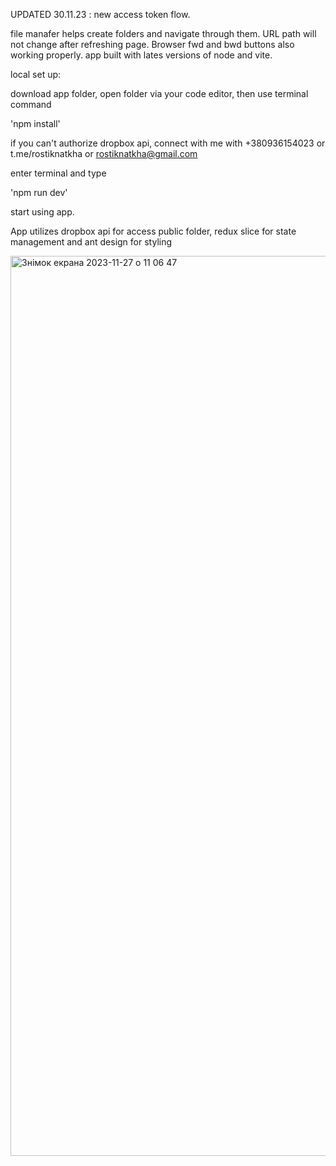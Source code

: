 UPDATED 30.11.23 : new access token flow.

file manafer helps create folders and navigate through them. URL path will not change after refreshing page. Browser fwd and bwd buttons also working properly. 
app built with lates versions of node and vite.

local set up:

download app folder, open folder via your code editor, then use terminal command 

'npm install'

if you can't authorize dropbox api,  connect with me with +380936154023 or t.me/rostiknatkha or rostiknatkha@gmail.com 

enter terminal and type

'npm run dev'

start using app.

App utilizes dropbox api for access public folder, redux slice for state management and ant design for styling

<img width="1440" alt="Знімок екрана 2023-11-27 о 11 06 47" src="https://github.com/rostiq/my-file-explorer/assets/106112250/6e99c8d5-6855-402d-bce2-8c8e0cc3f1bd">
